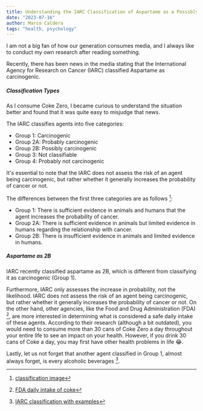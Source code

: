 ```yaml
---
title: Understanding the IARC Classification of Aspartame as a Possibly Carcinogen
date: "2023-07-16"
author: Marco Caldera
tags: "health, psychology"
---
```


I am not a big fan of how our generation consumes media, and I always like to conduct my own research after reading something.

Recently, there has been news in the media stating that the International Agency for Research on Cancer (IARC) classified Aspartame as carcinogenic.

##### Classification Types

As I consume Coke Zero, I became curious to understand the situation better and found that it was quite easy to misjudge that news.

The IARC classifies agents into five categories:

- Group 1: Carcinogenic
- Group 2A: Probably carcinogenic
- Group 2B: Possibly carcinogenic
- Group 3: Not classifiable
- Group 4: Probably not carcinogenic

It's essential to note that the IARC does not assess the risk of an agent being carcinogenic, but rather whether it generally increases the probability of cancer or not.

The differences between the first three categories are as follows [^1]:

- Group 1: There is sufficient evidence in animals and humans that the agent increases the probability of cancer.
- Group 2A: There is sufficient evidence in animals but limited evidence in humans regarding the relationship with cancer.
- Group 2B: There is insufficient evidence in animals and limited evidence in humans.

##### Aspartame as 2B

IARC recently classified aspartame as 2B, which is different from classifying it as carcinogenic (Group 1).

Furthermore, IARC only assesses the increase in probability, not the likelihood. IARC does not assess the risk of an agent being carcinogenic, but rather whether it generally increases the probability of cancer or not. On the other hand, other agencies, like the Food and Drug Administration (FDA) [^2], are more interested in determining what is considered a safe daily intake of these agents. According to their research (although a bit outdated), you would need to consume more than 30 cans of Coke Zero a day throughout your entire life to see an impact on your health. However, if you drink 30 cans of Coke a day, you may first have other health problems in life 😂.

Lastly, let us not forget that another agent classified in Group 1, almost always forget, is every alcoholic beverages [^3].

[^1]: [classification image](https://www.compoundchem.com/wp-content/uploads/2015/10/A-Rough-Guide-to-IARC-Carcinogen-Classifications.png)
[^2]: [FDA daily intake of coke](https://www.fda.gov/food/food-additives-petitions/aspartame-and-other-sweeteners-food)
[^3]: [IARC classification with examples](https://gmoanswers.com/sites/default/files/IARC_Carcinogenic_Classification.png)
